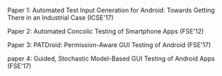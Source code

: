 Paper 1: Automated Test Input Generation for Android: Towards Getting There in an Industrial Case (ICSE'17)

Paper 2: Automated Concolic Testing of Smartphone Apps (FSE'12)

Paper 3: PATDroid: Permission-Aware GUI Testing of Android (FSE'17)

paper 4: Guided, Stochastic Model-Based GUI Testing of Android Apps (FSE'17)

